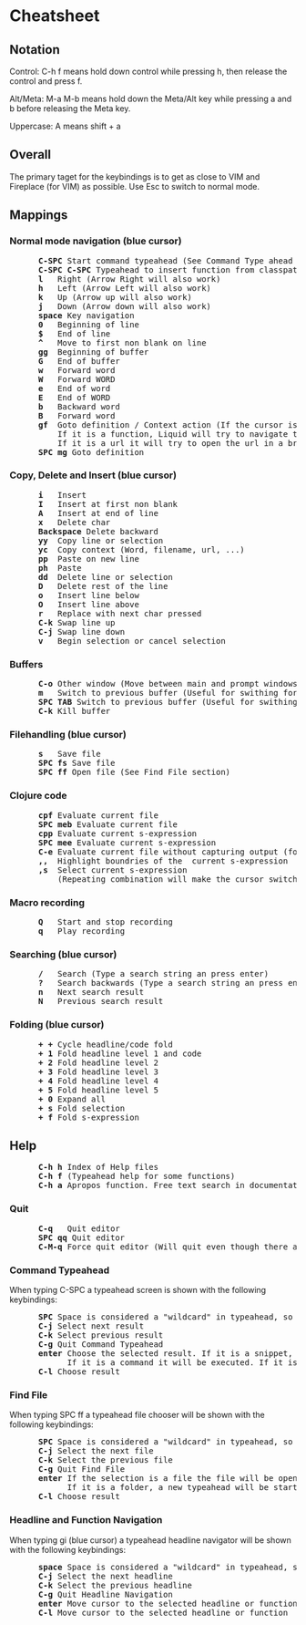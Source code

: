 # Cheatsheet


## Notation
Control: C-h f means hold down control while pressing h, then release the control and press f.

Alt/Meta: M-a M-b means hold down the Meta/Alt key while pressing a and b before releasing the Meta key.

Uppercase: A means shift + a

## Overall
The primary taget for the keybindings is to get as close to VIM and Fireplace (for VIM) as possible.
Use Esc to switch to normal mode.

## Mappings
### Normal mode navigation (blue cursor)
<pre>
      <b>C-SPC</b> Start command typeahead (See Command Type ahead below)
      <b>C-SPC C-SPC</b> Typeahead to insert function from classpath
      <b>l</b>   Right (Arrow Right will also work)
      <b>h</b>   Left (Arrow Left will also work)
      <b>k</b>   Up (Arrow up will also work)
      <b>j</b>   Down (Arrow down will also work)
      <b>space</b> Key navigation 
      <b>0</b>   Beginning of line
      <b>$</b>   End of line
      <b>^</b>   Move to first non blank on line
      <b>gg</b>  Beginning of buffer
      <b>G</b>   End of buffer
      <b>w</b>   Forward word
      <b>W</b>   Forward WORD
      <b>e</b>   End of word
      <b>E</b>   End of WORD
      <b>b</b>   Backward word
      <b>B</b>   Forward word
      <b>gf</b>  Goto definition / Context action (If the cursor is on a filepath Liquid will try to open that file.
          If it is a function, Liquid will try to navigate to the definition.
          If it is a url it will try to open the url in a browser.)
      <b>SPC mg</b> Goto definition
</pre>

### Copy, Delete and Insert (blue cursor)
<pre>
      <b>i</b>   Insert
      <b>I</b>   Insert at first non blank
      <b>A</b>   Insert at end of line
      <b>x</b>   Delete char
      <b>Backspace</b> Delete backward
      <b>yy</b>  Copy line or selection
      <b>yc</b>  Copy context (Word, filename, url, ...)
      <b>pp</b>  Paste on new line
      <b>ph</b>  Paste
      <b>dd</b>  Delete line or selection
      <b>D</b>   Delete rest of the line
      <b>o</b>   Insert line below
      <b>O</b>   Insert line above
      <b>r</b>   Replace with next char pressed
      <b>C-k</b> Swap line up
      <b>C-j</b> Swap line down
      <b>v</b>   Begin selection or cancel selection
</pre>

### Buffers
<pre>
      <b>C-o</b> Other window (Move between main and prompt windows)
      <b>m</b>   Switch to previous buffer (Useful for swithing forth and back between two buffers)
      <b>SPC TAB</b> Switch to previous buffer (Useful for swithing forth and back between two buffers)
      <b>C-k</b> Kill buffer
</pre>

### Filehandling (blue cursor)
<pre>
      <b>s</b>   Save file
      <b>SPC fs</b> Save file
      <b>SPC ff</b> Open file (See Find File section)
</pre>

### Clojure code
<pre>
      <b>cpf</b> Evaluate current file
      <b>SPC meb</b> Evaluate current file
      <b>cpp</b> Evaluate current s-expression
      <b>SPC mee</b> Evaluate current s-expression
      <b>C-e</b> Evaluate current file without capturing output (for (re)-loading internal stuff)
      <b>,,</b>  Highlight boundries of the  current s-expression
      <b>,s</b>  Select current s-expression
          (Repeating combination will make the cursor switch between begin and end parenthesis.)
</pre>

### Macro recording
<pre>
      <b>Q</b>   Start and stop recording
      <b>q</b>   Play recording
</pre>

### Searching (blue cursor)
<pre>
      <b>/</b>   Search (Type a search string an press enter)
      <b>?</b>   Search backwards (Type a search string an press enter)
      <b>n</b>   Next search result
      <b>N</b>   Previous search result
</pre>

### Folding (blue cursor)
<pre>
      <b>+ +</b> Cycle headline/code fold
      <b>+ 1</b> Fold headline level 1 and code
      <b>+ 2</b> Fold headline level 2
      <b>+ 3</b> Fold headline level 3
      <b>+ 4</b> Fold headline level 4
      <b>+ 5</b> Fold headline level 5
      <b>+ 0</b> Expand all
      <b>+ s</b> Fold selection
      <b>+ f</b> Fold s-expression
</pre>

## Help
<pre>
      <b>C-h h</b> Index of Help files
      <b>C-h f</b> (Typeahead help for some functions)
      <b>C-h a</b> Apropos function. Free text search in documentation
</pre>

### Quit
<pre>
      <b>C-q</b>   Quit editor
      <b>SPC qq</b> Quit editor
      <b>C-M-q</b> Force quit editor (Will quit even though there are unsaved files.)
</pre>
      
### Command Typeahead
When typing C-SPC a typeahead screen is shown with the following keybindings:

<pre>
      <b>SPC</b> Space is considered a "wildcard" in typeahead, so "some g" will match: "Something".
      <b>C-j</b> Select next result
      <b>C-k</b> Select previous result
      <b>C-g</b> Quit Command Typeahead
      <b>enter</b> Choose the selected result. If it is a snippet, the result will be pasted.
            If it is a command it will be executed. If it is a buffer, the buffer will be chosen.
      <b>C-l</b> Choose result
</pre>

### Find File
When typing SPC ff a typeahead file chooser will be shown with the following keybindings:

<pre>
      <b>SPC</b> Space is considered a "wildcard" in typeahead, so "my le" will match: "Myfile".
      <b>C-j</b> Select the next file
      <b>C-k</b> Select the previous file
      <b>C-g</b> Quit Find File
      <b>enter</b> If the selection is a file the file will be opened.
            If it is a folder, a new typeahead will be started below that.
      <b>C-l</b> Choose result
</pre>

### Headline and Function Navigation
When typing gi (blue cursor) a typeahead headline navigator will be shown with the following keybindings:

<pre>
      <b>space</b> Space is considered a "wildcard" in typeahead, so "my li" will match: "My headline".
      <b>C-j</b> Select the next headline
      <b>C-k</b> Select the previous headline
      <b>C-g</b> Quit Headline Navigation
      <b>enter</b> Move cursor to the selected headline or function
      <b>C-l</b> Move cursor to the selected headline or function
</pre>
